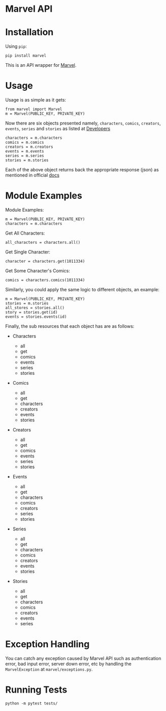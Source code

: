 # Marvel API

Installation
============

Using ``pip``:



	pip install marvel

This is an API wrapper for [Marvel](https://developer.marvel.com/docs).

Usage
=====

Usage is as simple as it gets:

    from marvel import Marvel
    m = Marvel(PUBLIC_KEY, PRIVATE_KEY)

Now there are six objects presented namely, `characters`, `comics`, `creators`, `events`, `series` and `stories`
as listed at [Developers](https://developers.zomato.com/documentation)

    characters = m.characters
    comics = m.comics
    creators = m.creators
    events = m.events
    series = m.series
    stories = m.stories

Each of the above object returns back the appropriate response (json) as mentioned in official [docs](https://developer.marvel.com/docs)


Module Examples
===============


Module Examples:

    m = Marvel(PUBLIC_KEY, PRIVATE_KEY)
    characters = m.characters

Get All Characters:

    all_characters = characters.all()

Get Single Character:

    character = characters.get(1011334)

Get Some Character's Comics:

    comics = characters.comics(1011334)

Similarly, you could apply the same logic to different objects, an example:

    m = Marvel(PUBLIC_KEY, PRIVATE_KEY)
    stories = m.stories
    all_stores = stories.all()
    story = stories.get(id)
    events = stories.events(id)

Finally, the sub resources that each object has are as follows:

- Characters
    - all
    - get
    - comics
    - events
    - series
    - stories

- Comics
    - all
    - get
    - characters
    - creators
    - events
    - stories

- Creators
    - all
    - get
    - comics
    - events
    - series
    - stories

- Events
    - all
    - get
    - characters
    - comics
    - creators
    - series
    - stories

- Series
    - all
    - get
    - characters
    - comics
    - creators
    - events
    - stories

- Stories
    - all
    - get
    - characters
    - comics
    - creators
    - events
    - series

# Exception Handling

You can catch any exception caused by Marvel API such as authentication error, bad input error, server down error, etc by handling the `MarvelException` at `marvel/exceptions.py`.

# Running Tests

`python -m pytest tests/`